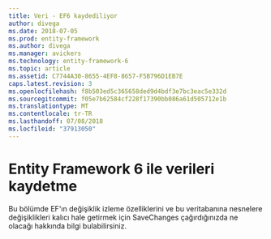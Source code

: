 ```yaml
---
title: Veri - EF6 kaydediliyor
author: divega
ms.date: 2018-07-05
ms.prod: entity-framework
ms.author: divega
ms.manager: avickers
ms.technology: entity-framework-6
ms.topic: article
ms.assetid: C7744A30-8655-4EF8-8657-F5B796D1EB7E
caps.latest.revision: 3
ms.openlocfilehash: f8b503ed5c365658ded9d4bdf3e7bc3eac5e332d
ms.sourcegitcommit: f05e7b62584cf228f17390bb086a61d505712e1b
ms.translationtype: MT
ms.contentlocale: tr-TR
ms.lasthandoff: 07/08/2018
ms.locfileid: "37913050"
---
```

# <a name="saving-data-with-entity-framework-6"></a>Entity Framework 6 ile verileri kaydetme

Bu bölümde EF'ın değişiklik izleme özelliklerini ve bu veritabanına nesnelere değişiklikleri kalıcı hale getirmek için SaveChanges çağırdığınızda ne olacağı hakkında bilgi bulabilirsiniz.
